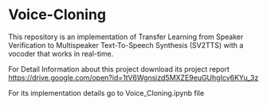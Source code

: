 # Voice-Cloning
This repository is an implementation of Transfer Learning from Speaker Verification to Multispeaker Text-To-Speech Synthesis (SV2TTS) with a vocoder that works in real-time.

For Detail Information about this project download its project report
https://drive.google.com/open?id=1tV6Wgnsizd5MXZE9euGUhgIcv6KYu_3z

For its implementation details go to Voice_Cloning.ipynb file

